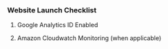 ### Website Launch Checklist


1. Google Analytics ID Enabled

2. Amazon Cloudwatch Monitoring (when applicable)

